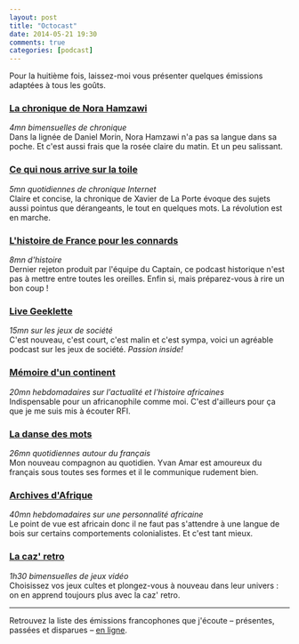 ```yaml
---
layout: post
title: "Octocast"
date: 2014-05-21 19:30
comments: true
categories: [podcast]
---
```

Pour la huitième fois, laissez-moi vous présenter quelques émissions adaptées à tous les goûts.
<!--more-->

### [La chronique de Nora Hamzawi](http://www.franceinter.fr/emission-la-chronique-de-nora-hamzawi)  
_4mn bimensuelles de chronique_  
Dans la lignée de Daniel Morin, Nora Hamzawi n'a pas sa langue dans sa poche. Et c'est aussi frais que la rosée claire du matin. Et un peu salissant.

### [Ce qui nous arrive sur la toile](http://www.franceculture.fr/emission-ce-qui-nous-arrive-sur-la-toile)  
_5mn quotidiennes de chronique Internet_  
Claire et concise, la chronique de Xavier de La Porte évoque des sujets aussi pointus que dérangeants, le tout en quelques mots. La révolution est en marche.

### [L'histoire de France pour les connards](https://itunes.apple.com/fr/podcast/lhistoire-de-france/id726061567?mt=2)  
_8mn d'histoire_  
Dernier rejeton produit par l'équipe du Captain, ce podcast historique n'est pas à mettre entre toutes les oreilles. Enfin si, mais préparez-vous à rire un bon coup&nbsp;!

### [Live Geeklette](http://www.geeklette.fr/category/podcast/)  
_15mn sur les jeux de société_  
C'est nouveau, c'est court, c'est malin et c'est sympa, voici un agréable podcast sur les jeux de société. _Passion inside!_

### [Mémoire d'un continent](http://www.rfi.fr/emission/memoire-continent)  
_20mn hebdomadaires sur l'actualité et l'histoire africaines_  
Indispensable pour un africanophile comme moi. C'est d'ailleurs pour ça que je me suis mis à écouter RFI.

### [La danse des mots](http://www.rfi.fr/emission/danse-mots/)  
_26mn quotidiennes autour du français_  
Mon nouveau compagnon au quotidien. Yvan Amar est amoureux du français sous toutes ses formes et il le communique rudement bien.

### [Archives d'Afrique](http://www.rfi.fr/emission/archives-dafrique)  
_40mn hebdomadaires sur une personnalité africaine_  
Le point de vue est africain donc il ne faut pas s'attendre à une langue de bois sur certains comportements colonialistes. Et c'est tant mieux.

### [La caz' retro](http://lacazretro.fr/category/emissions-la-caz-retro/podcasts/)  
_1h30 bimensuelles de jeux vidéo_  
Choisissez vos jeux cultes et plongez-vous à nouveau dans leur univers&nbsp;: on en apprend toujours plus avec la caz' retro.

---
Retrouvez la liste des émissions francophones que j'écoute –&nbsp;présentes, passées et disparues&nbsp;–
[en ligne](https://docs.google.com/spreadsheet/ccc?key=0AuNsvDqymweIdGVkZklldUwtb09KVDF4bGJtSE9xcHc&usp=sharing).